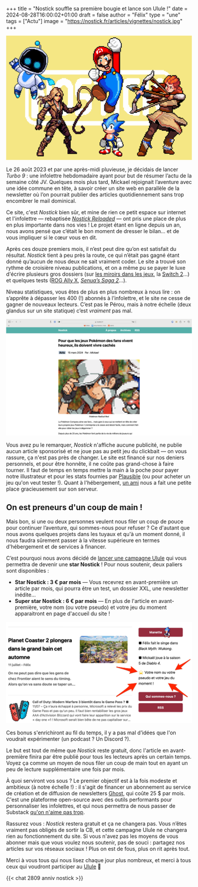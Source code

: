 
+++
title = "Nostick souffle sa première bougie et lance son Ulule !"
date = 2024-08-28T16:00:02+01:00
draft = false
author = "Félix"
type = "une"
tags = ["Actu"]
image = "https://nostick.fr/articles/vignettes/nostick.jpg"
+++

![Nostick](nostick.jpg "🥳🥳🥳")

Le 26 août 2023 et par une après-midi pluvieuse, je décidais de lancer *Turbo 9* : une infolettre hebdomadaire ayant pour but de résumer l’actu de la semaine côté JV. Quelques mois plus tard, Mickael rejoignait l’aventure avec une idée commune en tête, à savoir créer un site web en parallèle de la newsletter où l’on pourrait publier des articles quotidiennement sans trop encombrer le mail dominical.

Ce site, c'est *Nostick* bien sûr, et mine de rien ce petit espace sur internet et l'infolettre — rebaptisée *[Nostick Reloaded](https://nostickreloaded.substack.com)* — ont pris une place de plus en plus importante dans nos vies ! Le projet étant en ligne depuis un an, nous avons pensé que c’était le bon moment de dresser le bilan… et de vous impliquer si le cœur vous en dit.

Après ces douze premiers mois, il n’est peut dire qu’on est satisfait du résultat. *Nostick* tient à peu près la route, ce qui n’était pas gagné étant donné qu’aucun de nous deux ne sait vraiment coder. Le site a trouvé son rythme de croisière niveau publications, et on a même pu se payer le luxe d'écrire plusieurs gros dossiers (sur [les miroirs dans les jeux](https://nostick.fr/articles/2024/mai/0805-pourquoi-les-miroirs-des-jeux-recents-sont-ils-si-moches/), la [Switch 2](https://nostick.fr/articles/2024/mai/0905-switch-2-tout-ce-que-lon-sait/)…) et quelques tests ([ROG Ally X](https://nostick.fr/articles/2024/juillet/2907-coup-doeil-sur-la-rog-ally-x/), *[Senua’s Saga 2](https://nostick.fr/articles/2024/mai/2705-test-de-senua-saga-hellblade-2/)*…). 

Niveau statistiques, vous êtes de plus en plus nombreux à nous lire : on s’apprête à dépasser les 400 (!) abonnés à l’infolettre, et le site ne cesse de gagner de nouveaux lecteurs. C’est pas le Pérou, mais à notre échelle (deux glandus sur un site statique) c’est *vraiment* pas mal.

![Nostick](nostick2.png "Image d’archive : la première version du site ! Qui n’était plus ou moins qu’une liste d’articles jusqu’à ce que Mickael passe plusieurs semaines à bidouiller pour nous pondre une vraie V2.")

Vous avez pu le remarquer, *Nostick* n'affiche aucune publicité, ne publie aucun article sponsorisé et ne joue pas au petit jeu du clickbait — on vous rassure, ça n'est pas près de changer. Le site est financé sur nos deniers personnels, et pour être honnête, il ne coûte pas grand-chose à faire tourner. Il faut de temps en temps mettre la main à la poche pour payer notre illustrateur et pour les stats fournies par [Plausible](https://plausible.io) (ou pour acheter un jeu qu'on veut tester !). Quant à l'hébergement, [un ami](https://www.zinzolin.fr) nous a fait une petite place gracieusement sur son serveur.

## On est preneurs d'un coup de main !

Mais bon, si une ou deux personnes veulent nous filer un coup de pouce pour continuer l’aventure, qui sommes-nous pour refuser ? Ce d'autant que nous avons quelques projets dans les tuyaux et qu'à un moment donné, il nous faudra sûrement passer à la vitesse supérieure en termes d'hébergement et de services à financer.

C’est pourquoi nous avons décidé de [lancer une campagne Ulule](https://fr.ulule.com/nostick/) qui vous permettra de devenir une **star Nostick** ! Pour nous soutenir, deux paliers sont disponibles :

- **Star Nostick : 3 € par mois** — Vous recevrez en avant-première un article par mois, qui pourra être un test, un dossier XXL, une newsletter inédite…
- **Super star Nostick : 6 € par mois** — En plus de l'article en avant-première, votre nom (ou votre pseudo) et votre jeu du moment apparaitront en page d'accueil du site !

![Super star Nostick](star.jpeg "")

Ces bonus s'enrichiront au fil du temps, il y a pas mal d’idées que l'on voudrait expérimenter (un podcast ? Un Discord ?).

Le but est tout de même que *Nostick* reste gratuit, donc l'article en avant-première finira par être publié pour tous les lecteurs après un certain temps. Voyez ça comme un moyen de nous filer un coup de main tout en ayant un peu de lecture supplémentaire une fois par mois.

À quoi serviront vos sous ? Le premier objectif est à la fois modeste et ambitieux (à notre échelle !) : il s'agit de financer un abonnement au service de création et de diffusion de newsletters [Ghost](https://ghost.org), qui coûte 25 $ par mois. C'est une plateforme open-source avec des outils performants pour personnaliser les infolettres, et qui nous permettra de nous passer de Substack [qu'on n'aime pas trop](https://www.theverge.com/2023/12/21/24011232/substack-nazi-moderation-demonetization-hamish-mckenzie).

Rassurez vous : *Nostick* restera gratuit et ça ne changera pas. Vous n’êtes vraiment pas obligés de sortir la CB, et cette campagne Ulule ne changera rien au fonctionnement du site. Si vous n'avez pas les moyens de vous abonner mais que vous voulez nous soutenir, pas de souci : partagez nos articles sur vos réseaux sociaux ! Plus on est de fous, plus on rit après tout.

Merci à vous tous qui nous lisez chaque jour plus nombreux, et merci à tous ceux qui voudront participer au [Ulule](https://fr.ulule.com/nostick/) 🥳


{{< chat 2809 anniv nostick >}}